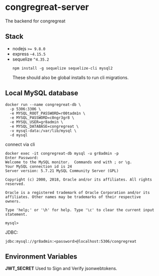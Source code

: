 congregreat-server
===

The backend for congregreat

## Stack

* nodejs `>= 9.8.0`
* express `~4.15.5`
* sequelize `^4.35.2`
  ```
  npm install -g sequelize sequelize-cli mysql2
  ```
  These should also be global installs to run cli migrations.

## Local MySQL database

```
docker run --name congregreat-db \
  -p 5306:3306 \
  -e MYSQL_ROOT_PASSWORD=r00tadm1n \
  -e MYSQL_PASSWORD=c0ngr3gr8 \
  -e MYSQL_USER=gr8admin \
  -e MYSQL_DATABASE=congregreat \
  -v mysql-data:/var/lib/mysql \
  -d mysql
```

connect via cli

```
docker exec -it congregreat-db mysql -u gr8admin -p
Enter Password:
Welcome to the MySQL monitor.  Commands end with ; or \g.
Your MySQL connection id is 24
Server version: 5.7.21 MySQL Community Server (GPL)

Copyright (c) 2000, 2018, Oracle and/or its affiliates. All rights reserved.

Oracle is a registered trademark of Oracle Corporation and/or its
affiliates. Other names may be trademarks of their respective
owners.

Type 'help;' or '\h' for help. Type '\c' to clear the current input statement.

mysql>
```

JDBC:
```
jdbc:mysql://gr8admin:<password>@localhost:5306/congregreat
```

## Environment Variables
__JWT_SECRET__ Used to Sign and Verify jsonwebtokens.
